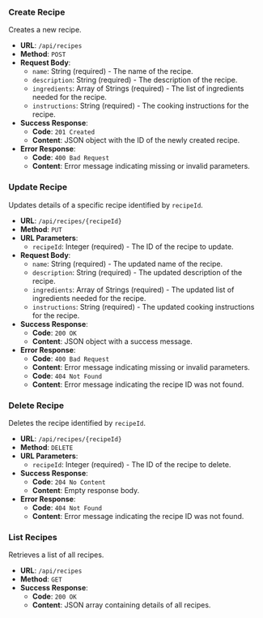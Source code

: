 ### Create Recipe
Creates a new recipe.

- **URL**: `/api/recipes`
- **Method**: `POST`
- **Request Body**:
  - `name`: String (required) - The name of the recipe.
  - `description`: String (required) - The description of the recipe.
  - `ingredients`: Array of Strings (required) - The list of ingredients needed for the recipe.
  - `instructions`: String (required) - The cooking instructions for the recipe.
- **Success Response**:
  - **Code**: `201 Created`
  - **Content**: JSON object with the ID of the newly created recipe.
- **Error Response**:
  - **Code**: `400 Bad Request`
  - **Content**: Error message indicating missing or invalid parameters.

### Update Recipe
Updates details of a specific recipe identified by `recipeId`.

- **URL**: `/api/recipes/{recipeId}`
- **Method**: `PUT`
- **URL Parameters**:
  - `recipeId`: Integer (required) - The ID of the recipe to update.
- **Request Body**:
  - `name`: String (required) - The updated name of the recipe.
  - `description`: String (required) - The updated description of the recipe.
  - `ingredients`: Array of Strings (required) - The updated list of ingredients needed for the recipe.
  - `instructions`: String (required) - The updated cooking instructions for the recipe.
- **Success Response**:
  - **Code**: `200 OK`
  - **Content**: JSON object with a success message.
- **Error Response**:
  - **Code**: `400 Bad Request`
  - **Content**: Error message indicating missing or invalid parameters.
  - **Code**: `404 Not Found`
  - **Content**: Error message indicating the recipe ID was not found.

### Delete Recipe
Deletes the recipe identified by `recipeId`.

- **URL**: `/api/recipes/{recipeId}`
- **Method**: `DELETE`
- **URL Parameters**:
  - `recipeId`: Integer (required) - The ID of the recipe to delete.
- **Success Response**:
  - **Code**: `204 No Content`
  - **Content**: Empty response body.
- **Error Response**:
  - **Code**: `404 Not Found`
  - **Content**: Error message indicating the recipe ID was not found.

### List Recipes
Retrieves a list of all recipes.

- **URL**: `/api/recipes`
- **Method**: `GET`
- **Success Response**:
  - **Code**: `200 OK`
  - **Content**: JSON array containing details of all recipes.